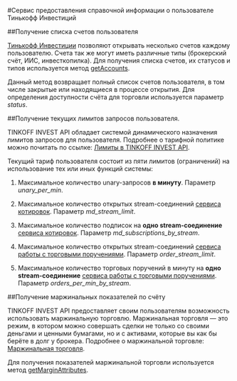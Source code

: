 #Сервис предоставления справочной информации о пользователе Тинькофф Инвестиций

##Получение списка счетов пользователя

[Тинькофф Инвестиции](https://www.tinkoff.ru/invest/) позволяют открывать несколько счетов каждому 
пользователю. Счета так же могут иметь различные типы (брокерский счёт, ИИС, инвесткопилка). 
Для получения списка счетов, их статусов и типов используется метод [getAccounts](/investAPI/users#getaccounts).

Данный метод возвращает полный список счетов пользователя, в том числе закрытые или находящиеся в процессе
открытия. Для определения доступности счёта для торговли используется параметр *status*. 

##Получение текущих лимитов запросов пользователя.

TINKOFF INVEST API обладает системой динамического назначения лимитов запросов для пользователя. 
Подробнее о тарифной политике можно почитать по ссылке: [Лимиты в TINKOFF INVEST API](/investAPI/limits/).

Текущий тариф пользователя состоит из пяти лимитов (ограничений) на использование тех или иных функций 
системы:

1. Максимальное количество unary-запросов **в минуту**. Параметр *unary_per_min*.

2. Максимальное количество открытых stream-соединений [сервиса котировок](/investAPI/head-marketdata/).
Параметр *md_stream_limit*.

3. Максимальное количество подписок на **одно stream-соединение** [сервиса котировок](/investAPI/head-marketdata/).
Параметр *md_subscriptions_by_stream*.

4. Максимальное количество открытых stream-соединений [сервиса работы с торговыми поручениями](/investAPI/head-orders/).
Параметр *order_stream_limit*.

5. Максимальное количество торговых поручений в минуту на **одно stream-соединение** [сервиса работы с торговыми поручениями](/investAPI/head-orders/).
Параметр *orders_per_min_by_stream*.

##Получение маржинальных показателей по счёту

TINKOFF INVEST API предоставляет своим пользователям возможность использовать маржинальную торговлю.
Маржинальная торговля — это режим, в котором можно совершать сделки не только со своими деньгами и 
ценными бумагами, но и с активами, которые вы как бы берёте в долг у брокера. Подробнее о маржинальной
торговле: [Маржинальная торговля](https://help.tinkoff.ru/margin-trade/). 

Для получения показателей маржинальной торговли используется метод [getMarginAttributes](/investAPI/users#getmarginattributes).







